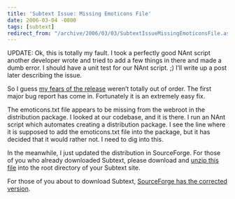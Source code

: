 ```yaml
---
title: 'Subtext Issue: Missing Emoticons File'
date: 2006-03-04 -0800
tags: [subtext]
redirect_from: "/archive/2006/03/03/SubtextIssueMissingEmoticonsFile.aspx/"
---
```


UPDATE: Ok, this is totally my fault. I took a perfectly good NAnt
script another developer wrote and tried to add a few things in there
and made a dumb error. I should have a unit test for our NAnt script. ;)
I’ll write up a post later describing the issue.

So I guess [my fears of the
release](https://haacked.com/archive/2006/03/03/ReflectionsOnTheRelease.aspx "Reflections on the Release")
weren’t totally out of order. The first major bug report has come in.
Fortunately it is an extremely easy fix.

The emoticons.txt file appears to be missing from the webroot in the
distribution package. I looked at our codebase, and it is there. I run
an NAnt script which automates creating a distribution package. I see
the line where it is supposed to add the emoticons.txt file into the
package, but it has decided that it would rather not. I need to dig into
this.

In the meanwhile, I just updated the distribution in SourceForge. For
those of you who already downloaded Subtext, please download and [unzip
this file](https://haacked.com/images/emoticons.zip "emoticons file")
into the root directory of your Subtext site.

For those of you about to download Subtext, [SourceForge has the
corrected
version](http://prdownloads.sourceforge.net/subtext/Subtext_1.0.0.2_INSTALL.zip?download "Download Subtext").

